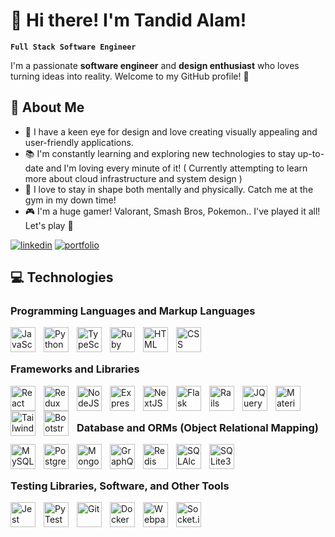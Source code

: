 # 👋 Hi there! I'm Tandid Alam!

**`Full Stack Software Engineer`**

I'm a passionate **software engineer** and **design enthusiast** who loves turning ideas into reality. Welcome to my GitHub profile! 🚀

## 🌟 About Me

- 🎨 I have a keen eye for design and love creating visually appealing and user-friendly applications.
- 📚 I'm constantly learning and exploring new technologies to stay up-to-date and I'm loving every minute of it! 
     ( Currently attempting to learn more about cloud infrastructure and system design )    
- 💪 I love to stay in shape both mentally and physically. Catch me at the gym in my down time!
- 🎮 I'm a huge gamer! Valorant, Smash Bros, Pokemon.. I've played it all! Let's play 👀

<!-- - 🌐 Check out my website to learn more about me: [tandidalam.com](https://tandidalam.com/) -->

   <p align="left">
      <a href="https://www.linkedin.com/in/tandidalam/">
         <img alt="linkedin" title="Connect" src="https://img.shields.io/badge/-Let's%20Connect!-blue"/></a>
      <a href="https://www.tandidalam.com/">
         <img alt="portfolio" title="Portfolio" src="https://img.shields.io/badge/-Portfolio-orange"/></a>
<!--       <a href="https://www.tandid.alam1@gmail.com">
         <img alt="gmail" title="gmail" src="https://img.shields.io/badge/-Gmail-red"/></a> -->
   </p>


## 💻 Technologies

### Programming Languages and Markup Languages

<div>
     <img align="left" alt="JavaScript" width="40px" style="padding-right:10px;" src="https://cdn.jsdelivr.net/gh/devicons/devicon/icons/javascript/javascript-original.svg" />
     <img align="left" alt="Python" width="40px" style="padding-right:10px;" src="https://cdn.jsdelivr.net/gh/devicons/devicon/icons/python/python-original.svg" />
     <img align="left" alt="TypeScript" width="40px" style="padding-right:10px;" src="https://cdn.jsdelivr.net/gh/devicons/devicon/icons/typescript/typescript-original.svg" />
     <img align="left" alt="Ruby" width="40px" style="padding-right:10px;" src="https://cdn.jsdelivr.net/gh/devicons/devicon/icons/ruby/ruby-original.svg"/>
     <img align="left" alt="HTML" width="40px" style="padding-right:10px;" src="https://cdn.jsdelivr.net/gh/devicons/devicon/icons/html5/html5-original.svg" />
     <img align="left" alt="CSS" width="40px" style="padding-right:10px;" src="https://cdn.jsdelivr.net/gh/devicons/devicon/icons/css3/css3-original.svg" />
     <br>
</div>
<br>

### Frameworks and Libraries

<div>
     <img align="left" alt="React" width="40px" style="padding-right:10px;" src="https://cdn.jsdelivr.net/gh/devicons/devicon/icons/react/react-original.svg"  />
     <img align="left" alt="Redux" width="40px" style="padding-right:10px;" src="https://cdn.jsdelivr.net/gh/devicons/devicon/icons/redux/redux-original.svg" />
     <img align="left" alt="NodeJS" width="40px" style="padding-right:10px;" src="https://cdn.jsdelivr.net/gh/devicons/devicon/icons/nodejs/nodejs-original.svg" />
     <img align="left" alt="ExpressJS" width="40px" style="padding-right:10px;" src="https://cdn.jsdelivr.net/gh/devicons/devicon/icons/express/express-original.svg" />
     <img align="left" alt="NextJS" width="40px" style="padding-right:10px;"  src="https://cdn.jsdelivr.net/gh/devicons/devicon/icons/nextjs/nextjs-line.svg" />
     <img align="left" alt="Flask" width="40px" style="padding-right:10px;" src="https://cdn.jsdelivr.net/gh/devicons/devicon/icons/flask/flask-original.svg" />
     <img align="left" alt="Rails" width="40px" style="padding-right:10px;" src="https://cdn.jsdelivr.net/gh/devicons/devicon/icons/rails/rails-plain.svg" />
     <img align="left" alt="JQuery" width="40px" style="padding-right:10px;" src="https://cdn.jsdelivr.net/gh/devicons/devicon/icons/jquery/jquery-original.svg" />
     <img align="left" alt="Material-UI" width="40px" style="padding-right:10px;" src="https://cdn.jsdelivr.net/gh/devicons/devicon/icons/materialui/materialui-original.svg" />
     <img align="left" alt="TailwindCSS" width="40px" style="padding-right:10px;" src="https://cdn.jsdelivr.net/gh/devicons/devicon/icons/tailwindcss/tailwindcss-plain.svg"  />
     <img align="left" alt="Bootstrap" width="40px" style="padding-right:10px;" src="https://cdn.jsdelivr.net/gh/devicons/devicon/icons/bootstrap/bootstrap-original.svg"  />
     <br>
</div>
<br>

### Database and ORMs (Object Relational Mapping)

<div>
     <img align="left" alt="MySQL" width="40px" style="padding-right:10px;" src="https://cdn.jsdelivr.net/gh/devicons/devicon/icons/mysql/mysql-original.svg"  />
     <img align="left" alt="PostgreSQL" width="40px" style="padding-right:10px;" src="https://cdn.jsdelivr.net/gh/devicons/devicon/icons/postgresql/postgresql-original.svg" />
     <img align="left" alt="MongoDB" width="40px" style="padding-right:10px;" src="https://cdn.jsdelivr.net/gh/devicons/devicon/icons/mongodb/mongodb-original.svg" />
     <img align="left" alt="GraphQL" width="40px" style="padding-right:10px;" src="https://cdn.jsdelivr.net/gh/devicons/devicon/icons/graphql/graphql-plain.svg" />
     <img align="left" alt="Redis" width="40px" style="padding-right:10px;"  src="https://cdn.jsdelivr.net/gh/devicons/devicon/icons/redis/redis-original.svg" />
     <img align="left" alt="SQLAlchemy" width="40px" style="padding-right:10px;" src="https://cdn.jsdelivr.net/gh/devicons/devicon/icons/sqlalchemy/sqlalchemy-original.svg" />
     <img align="left" alt="SQLite3" width="40px" style="padding-right:10px;" src="https://cdn.jsdelivr.net/gh/devicons/devicon/icons/sqlite/sqlite-original.svg" />
     <br>
</div>
<br>

### Testing Libraries, Software, and Other Tools

<div>
     <img align="left" alt="Jest" width="40px" style="padding-right:10px;" src="https://cdn.jsdelivr.net/gh/devicons/devicon/icons/jest/jest-plain.svg" />
     <img align="left" alt="PyTest" width="40px" style="padding-right:10px;" src="https://cdn.jsdelivr.net/gh/devicons/devicon/icons/pytest/pytest-original.svg" />
     <img align="left" alt="Git" width="40px" style="padding-right:10px;"  src="https://cdn.jsdelivr.net/gh/devicons/devicon/icons/git/git-original.svg" />
     <img align="left" alt="Docker" width="40px" style="padding-right:10px;" src="https://cdn.jsdelivr.net/gh/devicons/devicon/icons/docker/docker-original.svg" />
     <img align="left" alt="Webpack" width="40px" style="padding-right:10px;" src="https://cdn.jsdelivr.net/gh/devicons/devicon/icons/webpack/webpack-original.svg" />
     <img align="left" alt="Socket.io" width="40px" style="padding-right:10px;" src="https://cdn.jsdelivr.net/gh/devicons/devicon/icons/socketio/socketio-original.svg" />
     <br>
</div>
<br>


<!-- ## 📊 Stats -->

<!-- [![Tandid's GitHub stats](https://github-readme-stats.vercel.app/api?username=tandid&show_icons=true&theme=prussian)](https://github.com/tandid/github-readme-stats) -->
<!-- ![Top Langs](https://github-readme-stats.vercel.app/api/top-langs/?username=tandid&theme=prussian) -->
